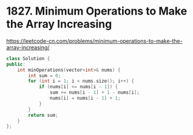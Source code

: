 # 1827. Minimum Operations to Make the Array Increasing

https://leetcode-cn.com/problems/minimum-operations-to-make-the-array-increasing/

```cpp
class Solution {
public:
    int minOperations(vector<int>& nums) {
        int sum = 0;
        for (int i = 1; i < nums.size(); i++) {
            if (nums[i] <= nums[i - 1]) {
                sum += nums[i - 1] + 1 - nums[i];
                nums[i] = nums[i - 1] + 1;
            }
        }
        return sum;
    }
};
```